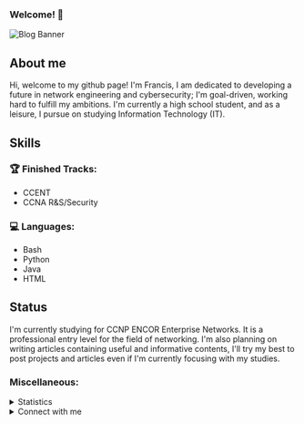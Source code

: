 ### Welcome! 👋


![Blog Banner](https://user-images.githubusercontent.com/75497349/107654987-1b261a00-6cbe-11eb-8525-35e6958078b4.png)  

## About me

Hi, welcome to my github page! I'm Francis, I am dedicated to developing a future in network engineering and cybersecurity; I'm goal-driven, working hard to fulfill my ambitions. I'm currently a high school student, and as a 
leisure, I pursue on studying Information Technology (IT).

## Skills

### 🏆 Finished Tracks:
- CCENT
- CCNA R&S/Security

### 💻 Languages:
- Bash
- Python
- Java
- HTML

## Status

I'm currently studying for CCNP ENCOR Enterprise Networks. It is a professional entry level for the field of networking. I'm also planning on writing articles containing useful and informative contents, I'll try my best to post projects and articles even if I'm currently focusing with my studies. 

### Miscellaneous:
<details>
  <summary>Statistics</summary>
  <br/>
  <a href="https://github.com/FrancisIGP/github-readme-stats"><img alt="FrancisIGP's GitHub Stats" src="https://github-readme-stats.vercel.app/api/?username=FrancisIGP&layout=compact&show_icons=true&include_all_commits=true&hide_border=true&theme=radical" /></a>
  <br/>
</details>

<details>
  <summary>Connect with me</summary>
  <br/>
  Twitter: https://twitter.com/Francis_IGP
  GitHub: https://github.com/FrancisIGP
  <br/>
</details>
